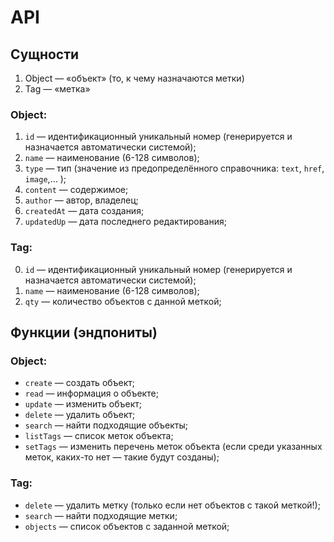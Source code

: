 # API

## Сущности

1. Object — «объект» (то, к чему назначаются метки)
2. Tag — «метка»

### Object:

1. `id` — идентификационный уникальный номер (генерируется и назначается автоматически системой);
2. `name` — наименование (6-128 символов);
3. `type` — тип (значение из предопределённого справочника: `text`, `href`, `image`,… );
4. `content` — содержимое;
5. `author` — автор, владелец;
6. `createdAt` — дата создания;
7. `updatedUp` — дата последнего редактирования;

### Tag:

0. `id` — идентификационный уникальный номер (генерируется и назначается автоматически системой);
1. `name` — наименование (6-128 символов);
2. `qty` — количество объектов с данной меткой;


## Функции (эндпониты)

### Object:
   - `create`   — создать объект;
   - `read`     — информация о объекте;
   - `update`   — изменить объект;
   - `delete`   — удалить объект;
   - `search`   — найти подходящие объекты;
   - `listTags` — список меток объекта;
   - `setTags`  — изменить перечень меток объекта (если среди указанных меток, каких-то нет — такие будут созданы);

### Tag:
   - `delete` — удалить метку (только если нет объектов с такой меткой!);
   - `search` — найти подходящие метки;
   - `objects` — список объектов с заданной меткой;
